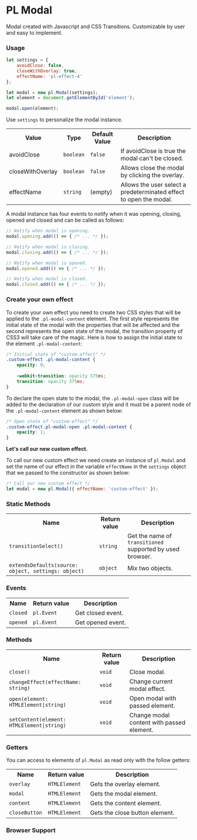 PL Modal
========
Modal created with Javascript and CSS Transitions. Customizable by user and easy to implement.

### Usage
```javascript
let settings = {
	avoidClose: false,
	closeWithOverlay: true,
	effectName: 'pl-effect-4'
};

let modal = new pl.Modal(settings);
let element = document.getElementById('element');

modal.open(element);
```

Use `settings` to personalize the modal instance.

<table>
    <tr>
        <th>Value</th>
        <th>Type</th>
        <th>Default Value</th>
        <th>Description</th>
    </tr>
    <tr>
        <td>avoidClose</td>
        <td><code>boolean</code></td>
        <td><code>false</code></td>
        <td>If avoidClose is true the modal can't be closed.</td>
    </tr>
    <tr>
        <td>closeWithOverlay</td>
        <td><code>boolean</code></td>
        <td><code>false</code></td>
        <td>Allows close the modal by clicking the overlay.</td>
    </tr>
    <tr>
        <td>effectName</td>
        <td><code>string</code></td>
        <td>(empty)</td>
        <td>Allows the user select a predeterminated effect to open the modal.</td>
    </tr>
</table>

A modal instance has four events to notify when it was opening, closing, opened and closed and can be called as follows:

```javascript
// Notify when modal is opening.
modal.opening.add(() => { /* ... */ });

// Notify when modal is closing.
modal.closing.add(() => { /* ... */ });

// Notify when modal is opened.
modal.opened.add(() => { /* ... */ });

// Notify when modal is closed.
modal.closed.add(() => { /* ... */ });
```

### Create your own effect
To create your own effect you need to create two CSS styles that will be applied to the `.pl-modal-content` element. The first style represents the initial state of the modal with the properties that will be affected and the second represents the open state of the modal, the transition property of CSS3 will take care of the magic.
Here is how to assign the initial state to the element `.pl-modal-content`:

```css
/* Initial state of "custom-effect" */
.custom-effect .pl-modal-content {
    opacity: 0;
    
    -webkit-transition: opacity 375ms; 
    transition: opacity 375ms;
}
```


To declare the open state to the modal, the `.pl-modal-open` class will be added to the declaration of our custom style and it must be a parent node of the `.pl-modal-content` element as shown below:
```css
/* Open state of "custom-effect" */
.custom-effect.pl-modal-open .pl-modal-content {
    opacity: 1;
}
```

**Let's call our new custom effect.**

To call our new custom effect we need create an instance of `pl.Modal` and set the name of our effect in the variable `effectName` in the `settings` object that we passed to the constructor as shown below:

```javascript
/* Call our new custom effect */
let modal = new pl.Modal({ effectName: 'custom-effect' });
```

### Static Methods
<table>
    <tr>
        <th>Name</th>
        <th>Return value</th>
        <th>Description</th>
    </tr>
    <tr>
        <td><code>transitionSelect()</code></td>
        <td><code>string</code></td>
        <td>Get the name of <code>transitioned</code> supported by used browser.</td>
    </tr>
    <tr>
        <td><code>extendsDefaults(source: object, settings: object)</code></td>
        <td><code>object</code></td>
        <td>Mix two objects.</td>
    </tr>
</table>

### Events
<table>
    <tr>
        <th>Name</th>
        <th>Return value</th>
        <th>Description</th>
    </tr>
    <tr>
        <td><code>closed</code></td>
        <td><code>pl.Event</code></td>
        <td>Get closed event.</td>
    </tr>
    <tr>
        <td><code>opened</code></td>
        <td><code>pl.Event</code></td>
        <td>Get opened event.</td>
    </tr>
</table>

### Methods
<table>
    <tr>
        <th>Name</th>
        <th>Return value</th>
        <th>Description</th>
    </tr>
    <tr>
        <td><code>close()</code></td>
        <td><code>void</code></td>
        <td>Close modal.</td>
    </tr>
    <tr>
        <td><code>changeEffect(effectName: string)</code></td>
        <td><code>void</code></td>
        <td>Change current modal effect.</td>
    </tr>
    <tr>
        <td><code>open(element: HTMLElement|string)</code></td>
        <td><code>void</code></td>
        <td>Open modal with passed element.</td>
    </tr>
    <tr>
        <td><code>setContent(element: HTMLElement|string)</code></td>
        <td><code>void</code></td>
        <td>Change modal content with passed element.</td>
    </tr>
</table>

### Getters
You can access to elements of `pl.Modal` as read only with the follow getters:

<table>
    <tr>
        <th>Name</th>
        <th>Return value</th>
        <th>Description</th>
    </tr>
    <tr>
        <td><code>overlay</code></td>
        <td><code>HTMLElement</code></td>
        <td>Gets the overlay element.</td>
    </tr>
    <tr>
        <td><code>modal</code></td>
        <td><code>HTMLElement</code></td>
        <td>Gets the modal element.</td>
    </tr>
    <tr>
        <td><code>content</code></td>
        <td><code>HTMLElement</code></td>
        <td>Gets the content element.</td>
    </tr>
    <tr>
        <td><code>closeButton</code></td>
        <td><code>HTMLElement</code></td>
        <td>Gets the close button element.</td>
    </tr>
</table>

### Browser Support
